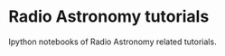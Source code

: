 Radio Astronomy tutorials
==========================

Ipython notebooks of Radio Astronomy related tutorials.

